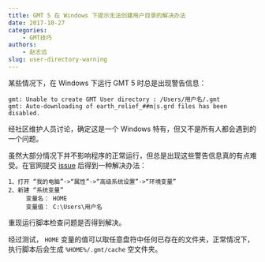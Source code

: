 ```yaml
---
title: GMT 5 在 Windows 下提示无法创建用户目录的解决办法
date: 2017-10-27
categories:
    - GMT技巧
authors:
    - 赵志远
slug: user-directory-warning
---
```


某些情况下，在 Windows 下运行 GMT 5 时总是出现警告信息：

```
gmt: Unable to create GMT User directory : /Users/用户名/.gmt
gmt: Auto-downloading of earth_relief_##m|s.grd files has been disabled.
```

经社区维护人员讨论，确定这是一个 Windows 特有，但又不是所有人都会遇到的一个问题。

虽然大部分情况下并不影响程序的正常运行，但总是出现这些警告信息真的有点难受。在官网提交 [issue](https://gmt.soest.hawaii.edu/issues/1163) 后得到一种解决办法：

```
1、打开 “我的电脑”->“属性”->“高级系统设置”->“环境变量”
2、新建 “系统变量”
     变量名： HOME
     变量值： C:\Users\用户名
```

重现运行脚本检查问题是否得到解决。

经过测试， `HOME` 变量的值可以取任意盘符中任何已存在的文件夹，正常情况下，执行脚本后会生成 `%HOME%/.gmt/cache` 空文件夹。
